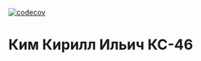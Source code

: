 [![codecov](https://codecov.io/gh/FIRExxxWOLF/studentsDataBase/graph/badge.svg?token=F5VFPK0IAG)](https://codecov.io/gh/FIRExxxWOLF/studentsDataBase)
# Ким Кирилл Ильич КС-46



